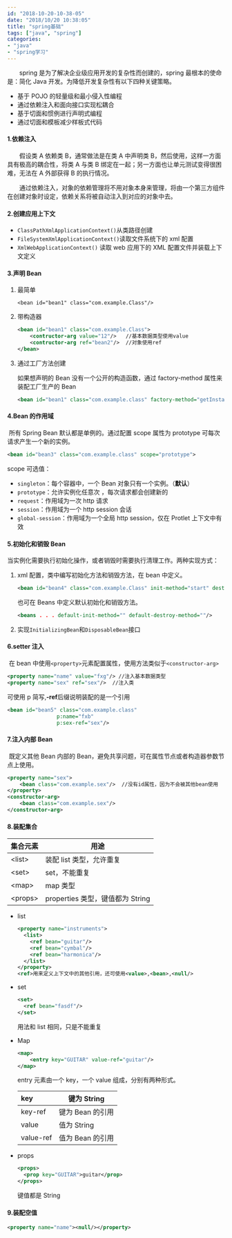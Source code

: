 ```yaml
---
id: "2018-10-20-10-38-05"
date: "2018/10/20 10:38:05"
title: "spring基础"
tags: ["java", "spring"]
categories: 
- "java"
- "spring学习"
---
```


&emsp;&emsp;spring 是为了解决企业级应用开发的复杂性而创建的，spring 最根本的使命是：简化 Java 开发。为降低开发复杂性有以下四种关键策略。

- 基于 POJO 的轻量级和最小侵入性编程
- 通过依赖注入和面向接口实现松耦合
- 基于切面和惯例进行声明式编程
- 通过切面和模板减少样板式代码

#### 1.依赖注入

​&emsp;&emsp;假设类 A 依赖类 B，通常做法是在类 A 中声明类 B，然后使用，这样一方面具有极高的耦合性，将类 A 与类 B 绑定在一起；另一方面也让单元测试变得很困难，无法在 A 外部获得 B 的执行情况。

​&emsp;&emsp;通过依赖注入，对象的依赖管理将不用对象本身来管理，将由一个第三方组件在创建对象时设定，依赖关系将被自动注入到对应的对象中去。

#### 2.创建应用上下文

- `ClassPathXmlApplicationContext()`从类路径创建
- `FileSystemXmlApplicationContext()`读取文件系统下的 xml 配置
- `XmlWebApplicationContext()` 读取 web 应用下的 XML 配置文件并装载上下文定义

#### 3.声明 Bean

<!-- more -->

1. 最简单

   `<bean id="bean1" class="com.example.Class"/>`

2. 带构造器

   ```xml
   <bean id="bean1" class="com.example.Class">
       <contructor-arg value="12"/>   //基本数据类型使用value
       <contructor-arg ref="bean2"/>  //对象使用ref
   </bean>
   ```

3. 通过工厂方法创建

   如果想声明的 Bean 没有一个公开的构造函数，通过 factory-method 属性来装配工厂生产的 Bean

   ```xml
   <bean id="bean1" class="com.example.class" factory-method="getInstance"/>//getInstance为获取实例的静态方法。
   ```

#### 4.Bean 的作用域

​ 所有 Spring Bean 默认都是单例的。通过配置 scope 属性为 prototype 可每次请求产生一个新的实例。

```xml
<bean id="bean3" class="com.example.class" scope="prototype">
```

scope 可选值：

- `singleton`：每个容器中，一个 Bean 对象只有一个实例。（**默认**）
- `prototype`：允许实例化任意次 ，每次请求都会创建新的
- `request`：作用域为一次 http 请求
- `session`：作用域为一个 http session 会话
- `global-session`：作用域为一个全局 http session，仅在 Protlet 上下文中有效

#### 5.初始化和销毁 Bean

​ 当实例化需要执行初始化操作，或者销毁时需要执行清理工作。两种实现方式：

1. xml 配置，类中编写初始化方法和销毁方法，在 bean 中定义。

   ```xml
   <bean id="bean4" class="com.example.Class" init-method="start" destroy-method="destroy"/>
   ```

   也可在 Beans 中定义默认初始化和销毁方法。

   ```xml
   <beans . . . default-init-method="" default-destroy-method=""/>
   ```

2. 实现`InitializingBean`和`DisposableBean`接口

#### 6.setter 注入

​ 在 bean 中使用`<property>`元素配置属性，使用方法类似于`<constructor-arg>`

```xml
<property name="name" value="fxg"/> //注入基本数据类型
<property name="sex" ref="sex"/>  //注入类
```

可使用 p 简写,**-ref**后缀说明装配的是一个引用

```xml
<bean id="bean5" class="com.example.class"
                p:name="fxb"
                p:sex-ref="sex"/>
```

#### 7.注入内部 Bean

​ 既定义其他 Bean 内部的 Bean，避免共享问题，可在属性节点或者构造器参数节点上使用。

```xml
<property name="sex">
    <bean class="com.example.sex"/>  //没有id属性，因为不会被其他bean使用
</property>
<constructor-arg>
    <bean class="com.example.sex"/>
</constructor-arg>
```

#### 8.装配集合

| 集合元素  | 用途                             |
| --------- | -------------------------------- |
| \<list\>  | 装配 list 类型，允许重复         |
| \<set\>   | set，不能重复                    |
| \<map\>   | map 类型                         |
| \<props\> | properties 类型，键值都为 String |

- list

  ```xml
  <property name="instruments">
    <list>
      <ref bean="guitar"/>
      <ref bean="cymbal"/>
      <ref bean="harmonica"/>
    </list>
  </property>
  <ref>用来定义上下文中的其他引用，还可使用<value>,<bean>,<null/>
  ```

- set

  ```xml
  <set>
    <ref bean="fasdf"/>
  </set>
  ```

  用法和 list 相同，只是不能重复

- Map

  ```XML
  <map>
      <entry key="GUITAR" value-ref="guitar"/>
  </map>
  ```

  entry 元素由一个 key，一个 value 组成，分别有两种形式。

  | key       | 键为 String      |
  | :-------- | ---------------- |
  | key-ref   | 键为 Bean 的引用 |
  | value     | 值为 String      |
  | value-ref | 值为 Bean 的引用 |

- props

  ```xml
  <props>
    <prop key="GUITAR">guitar</prop>
  </props>
  ```

  键值都是 String

#### 9.装配空值

```xml
<property name="name"><null/></property>
```
